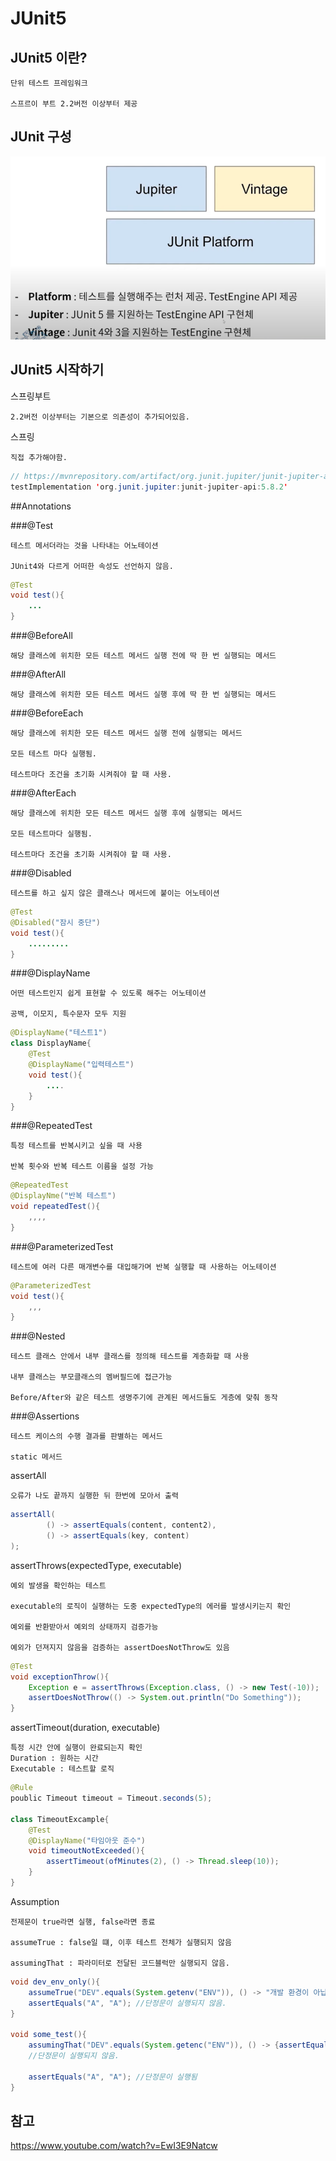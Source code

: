 # JUnit5

## JUnit5 이란? 

    단위 테스트 프레임워크 

    스프르이 부트 2.2버전 이상부터 제공 

## JUnit 구성

![junit5](../../images/AWS/junit5.png)

## JUnit5 시작하기 

스프링부트 

    2.2버전 이상부터는 기본으로 의존성이 추가되어있음.

스프링 

    직접 추가해야함.

~~~java
// https://mvnrepository.com/artifact/org.junit.jupiter/junit-jupiter-api
testImplementation 'org.junit.jupiter:junit-jupiter-api:5.8.2'
~~~    

##Annotations 

###@Test 

    테스트 메서더라는 것을 나타내는 어노테이션

    JUnit4와 다르게 어떠한 속성도 선언하지 않음.

~~~java
@Test
void test(){
    ...
}
~~~    

###@BeforeAll

    해당 클래스에 위치한 모든 테스트 메서드 실행 전에 딱 한 번 실행되는 메서드 

###@AfterAll 

    해당 클래스에 위치한 모든 테스트 메서드 실행 후에 딱 한 번 실행되는 메서드 

###@BeforeEach 

    해당 클래스에 위치한 모든 테스트 메서드 실행 전에 실행되는 메서드 

    모든 테스트 마다 실행됨. 

    테스트마다 조건을 초기화 시켜줘야 할 때 사용.

###@AfterEach

    해당 클래스에 위치한 모든 테스트 메서드 실행 후에 실행되는 메서드 

    모든 테스트마다 실행됨. 

    테스트마다 조건을 초기화 시켜줘야 할 때 사용.

###@Disabled

    테스트를 하고 싶지 않은 클래스나 메서드에 붙이는 어노테이션 

~~~java
@Test
@Disabled("잠시 중단")
void test(){
    .........
}
~~~    


###@DisplayName

    어떤 테스트인지 쉽게 표현할 수 있도록 해주는 어노테이션 

    공백, 이모지, 특수문자 모두 지원 

~~~java
@DisplayName("테스트1")
class DisplayName{
    @Test
    @DisplayName("입력테스트")
    void test(){
        ....
    }
}
~~~

###@RepeatedTest

    특정 테스트를 반복시키고 싶을 때 사용

    반복 횟수와 반복 테스트 이름을 설정 가능 

~~~java
@RepeatedTest
@DisplayNme("반복 테스트")
void repeatedTest(){
    ,,,,
}
~~~    

###@ParameterizedTest

    테스트에 여러 다른 매개변수를 대입해가며 반복 실행할 때 사용하는 어노테이션

~~~java
@ParameterizedTest
void test(){
    ,,,
}
~~~

###@Nested

    테스트 클래스 안에서 내부 클래스를 정의해 테스트를 계층화할 때 사용

    내부 클래스는 부모클래스의 멤버필드에 접근가능

    Before/After와 같은 테스트 생명주기에 관계된 메서드들도 게층에 맞춰 동작    

###@Assertions

    테스트 케이스의 수행 결과를 판별하는 메서드 

    static 메서드 

assertAll

    오류가 나도 끝까지 실행한 뒤 한번에 모아서 출력

~~~java
assertAll(
        () -> assertEquals(content, content2),
        () -> assertEquals(key, content)
);
~~~    

assertThrows(expectedType, executable)

    예외 발생을 확인하는 테스트

    executable의 로직이 실행하는 도중 expectedType의 에러를 발생시키는지 확인

    예외를 반환받아서 예외의 상태까지 검증가능

    예외가 던져지지 않음을 검증하는 assertDoesNotThrow도 있음

~~~java
@Test
void exceptionThrow(){
    Exception e = assertThrows(Exception.class, () -> new Test(-10));
    assertDoesNotThrow(() -> System.out.println("Do Something")); 
}
~~~    

assertTimeout(duration, executable)

    특정 시간 안에 실행이 완료되는지 확인
    Duration : 원하는 시간
    Executable : 테스트할 로직

~~~java
@Rule 
poublic Timeout timeout = Timeout.seconds(5);

class TimeoutExcample{
    @Test
    @DisplayName("타임아웃 준수")
    void timeoutNotExceeded(){
        assertTimeout(ofMinutes(2), () -> Thread.sleep(10)); 
    }
}
~~~

Assumption 

    전제문이 true라면 실행, false라면 종료 

    assumeTrue : false일 떄, 이후 테스트 전체가 실행되지 않음

    assumingThat : 파라미터로 전달된 코드블럭만 실행되지 않음. 


~~~java
void dev_env_only(){
    assumeTrue("DEV".equals(System.getenv("ENV")), () -> "개발 환경이 아닙니다.");
    assertEquals("A", "A"); //단정문이 실행되지 않음. 
}

void some_test(){
    assumingThat("DEV".equals(System.getenc("ENV")), () -> {assertEquals("A","B");});
    //단정문이 실행되지 않음. 

    assertEquals("A", "A"); //단정문이 실행됨
}
~~~    

## 참고 

https://www.youtube.com/watch?v=EwI3E9Natcw